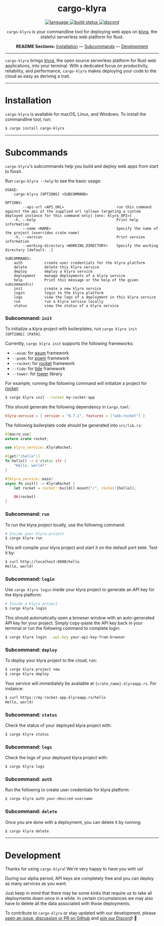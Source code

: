 <div align="center">

# cargo-klyra

<p align=center>
  <a href="https://github.com/klyra-hq/klyra/search?l=rust">
    <img alt="language" src="https://img.shields.io/badge/language-Rust-orange.svg">
  </a>
  <a href="https://github.com/klyra-hq/klyra/actions">
    <img alt="build status" src="https://img.shields.io/github/workflow/status/klyra-hq/klyra/cargo-test"/>
  </a>
  <a href="https://discord.gg/H33rRDTm3p">
    <img alt="discord" src="https://img.shields.io/discord/803236282088161321?logo=discord"/>
  </a>
</p>

`cargo-klyra` is your commandline tool for deploying web apps on [klyra](https://www.klyra.rs/), the stateful serverless web platform for Rust.

**README Sections:** [Installation](#installation) — [Subcommands](#subcommands) — [Development](#development)

</div>

---

`cargo-klyra` brings [klyra](https://www.klyra.rs/), the open source serverless platform for Rust web applications, into your terminal. With a dedicated focus on productivity, reliability, and performance, `cargo-klyra` makes deploying your code to the cloud as easy as deriving a trait.

---

<a id="installation">
<h1>Installation</h1>
</a>

`cargo-klyra` is available for macOS, Linux, and Windows. To install the commandline tool, run:

```sh
$ cargo install cargo-klyra
```

---

<a id="subcommands">
<h1>Subcommands</h1>
</a>

`cargo-klyra`'s subcommands help you build and deploy web apps from start to finish.

Run `cargo-klyra --help` to see the basic usage:

```
USAGE:
    cargo-klyra [OPTIONS] <SUBCOMMAND>

OPTIONS:
        --api-url <API_URL>                        run this command against the api at the supplied url (allows targeting a custom deployed instance for this command only) [env: klyra_API=]
    -h, --help                                     Print help information
        --name <NAME>                              Specify the name of the project (overrides crate name)
    -V, --version                                  Print version information
        --working-directory <WORKING_DIRECTORY>    Specify the working directory [default: .]

SUBCOMMANDS:
    auth          create user credentials for the klyra platform
    delete        delete this klyra service
    deploy        deploy a klyra service
    deployment    manage deployments of a klyra service
    help          Print this message or the help of the given subcommand(s)
    init          create a new klyra service
    login         login to the klyra platform
    logs          view the logs of a deployment in this klyra service
    run           run a klyra service locally
    status        view the status of a klyra service
```

### Subcommand: `init`

To initialize a klyra project with boilerplates, run `cargo klyra init [OPTIONS] [PATH]`. 

Currently, `cargo klyra init` supports the following frameworks:

- `--axum`: for [axum](https://github.com/tokio-rs/axum) framework
- `--poem`: for [poem](https://github.com/poem-web/poem) framework
- `--rocket`: for [rocket](https://rocket.rs/) framework
- `--tide`: for [tide](https://github.com/http-rs/tide) framework
- `--tower`: for [tower](https://github.com/tower-rs/tower) library

For example, running the following command will initialize a project for [rocket](https://rocket.rs/):

```sh
$ cargo klyra init --rocket my-rocket-app
```

This should generate the following dependency in `Cargo.toml`:
```toml
klyra-service = { version = "0.7.1", features = ["web-rocket"] }
```

The following boilerplate code should be generated into `src/lib.rs`:

```rust
#[macro_use]
extern crate rocket;

use klyra_service::KlyraRocket;

#[get("/hello")]
fn hello() -> &'static str {
    "Hello, world!"
}

#[klyra_service::main]
async fn init() -> KlyraRocket {
    let rocket = rocket::build().mount("/", routes![hello]);

    Ok(rocket)
}
```

### Subcommand: `run`

To run the klyra project locally, use the following command:

```sh
# Inside your klyra project
$ cargo klyra run
```

This will compile your klyra project and start it on the default port `8000`. Test it by:

```sh
$ curl http://localhost:8000/hello
Hello, world!
```

### Subcommand: `login`

Use `cargo klyra login` inside your klyra project to generate an API key for the klyra platform:

```sh
# Inside a klyra project
$ cargo klyra login
```

This should automatically open a browser window with an auto-generated API key for your project. Simply copy-paste the API key back in your terminal or run the following command to complete login:

```sh
$ cargo klyra login --api-key your-api-key-from-browser
```

### Subcommand: `deploy`

To deploy your klyra project to the cloud, run:

```sh
$ cargo klyra project new
$ cargo klyra deploy
```

Your service will immediately be available at `{crate_name}.klyraapp.rs`. For instance:

```sh
$ curl https://my-rocket-app.klyraapp.rs/hello
Hello, world!
```

### Subcommand: `status`

Check the status of your deployed klyra project with:

```sh
$ cargo klyra status
```

### Subcommand: `logs`

Check the logs of your deployed klyra project with:

```sh
$ cargo klyra logs
```

### Subcommand: `auth`

Run the following to create user credentials for klyra platform:

```sh
$ cargo klyra auth your-desired-username
```

### Subcommand: `delete`

Once you are done with a deployment, you can delete it by running:

```sh
$ cargo klyra delete
```

---

<a id="development">
<h1>Development</h1>
</a>

Thanks for using `cargo-klyra`! We’re very happy to have you with us!

During our alpha period, API keys are completely free and you can deploy as many services as you want.

Just keep in mind that there may be some kinks that require us to take all deployments down once in a while. In certain circumstances we may also have to delete all the data associated with those deployments.

To contribute to `cargo-klyra` or stay updated with our development, please [open an issue, discussion or PR on Github](https://github.com/klyra-hq/klyra) and [join our Discord](https://discord.gg/H33rRDTm3p)! 🚀
